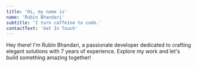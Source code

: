```yaml
---
title: 'Hi, my name is'
name: 'Rubin Bhandari'
subtitle: 'I turn caffeine to code.'
contactText: 'Get In Touch'
---
```


Hey there! I'm Rubin Bhandari, a passionate developer dedicated to crafting elegant solutions with 7 years of experience. Explore my work and let's build something amazing together!
